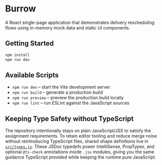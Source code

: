 # Burrow

A React single-page application that demonstrates delivery rescheduling flows using in-memory mock data and static UI components.

## Getting Started

```bash
npm install
npm run dev
```

## Available Scripts

- `npm run dev` – start the Vite development server
- `npm run build` – generate a production build
- `npm run preview` – preview the production build locally
- `npm run lint` – run ESLint against the JavaScript sources

## Keeping Type Safety without TypeScript

The repository intentionally stays on plain JavaScript/JSX to satisfy the assignment
requirements. To retain editor tooling and reduce merge noise without reintroducing
TypeScript files, shared shape definitions live in [`src/types.js`](src/types.js). These
JSDoc typedefs power IntelliSense, PropTypes, and optional `@ts-check` annotations inside
`.jsx` modules, giving you the same guidance TypeScript provided while keeping the runtime
pure JavaScript.
